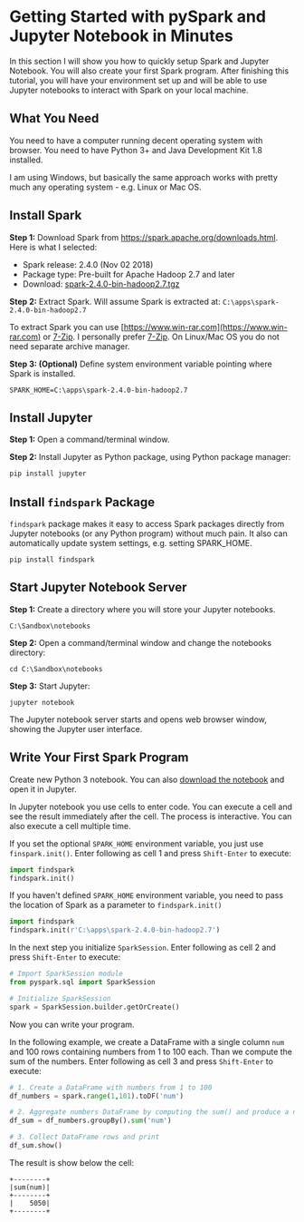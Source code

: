 # Getting Started  with pySpark and Jupyter Notebook in Minutes

In this section I will show you how to quickly setup Spark and Jupyter Notebook. You will also create your first Spark program. After finishing this tutorial, you will have your environment set up and will be able to use Jupyter notebooks to interact with Spark on your local machine.

## What You Need

You need to have a computer running decent operating system with browser. You need to have Python 3+ and Java Development Kit 1.8 installed.

I am using Windows, but basically the same approach works with pretty much any operating system - e.g. Linux or Mac OS.



## Install Spark

**Step 1:** Download Spark from https://spark.apache.org/downloads.html. Here is what I selected:

- Spark release: 2.4.0 (Nov 02 2018)
- Package type: Pre-built for Apache Hadoop 2.7 and later
- Download: [spark-2.4.0-bin-hadoop2.7.tgz](https://www.apache.org/dyn/closer.lua/spark/spark-2.4.0/spark-2.4.0-bin-hadoop2.7.tgz) 

**Step 2:** Extract Spark. Will assume Spark is extracted at: `C:\apps\spark-2.4.0-bin-hadoop2.7`

To extract Spark you can use [https://www.win-rar.com](https://www.win-rar.com) or [7-Zip](https://www.7-zip.org/). I personally prefer [7-Zip](https://www.7-zip.org/). On Linux/Mac OS you do not need separate archive manager.

**Step 3: (Optional)** Define system environment variable pointing where Spark is installed.

```
SPARK_HOME=C:\apps\spark-2.4.0-bin-hadoop2.7
```



## Install Jupyter

**Step 1:** Open a command/terminal window.

**Step 2:** Install Jupyter as Python package, using Python package manager:

```bash
pip install jupyter
```



## Install `findspark` Package

`findspark` package makes it easy to access Spark packages directly from Jupyter notebooks (or any Python program) without much pain. It also can automatically update system settings, e.g. setting SPARK_HOME.

```
pip install findspark
```



## Start Jupyter Notebook Server

**Step 1:** Create a directory where you will store your Jupyter notebooks.

```
C:\Sandbox\notebooks
```

**Step 2:** Open a command/terminal window and change the notebooks directory:

```
cd C:\Sandbox\notebooks
```

**Step 3:** Start Jupyter:

```
jupyter notebook
```

The Jupyter notebook server starts and opens web browser window, showing the Jupyter user interface. 

## Write Your First Spark Program

Create new Python 3 notebook. You can also [download the notebook](SetupSparkAndJupyter.ipynb) and open it in Jupyter.

In Jupyter notebook you use cells to enter code. You can execute a cell and see the result immediately after the cell. The process is interactive. You can also execute a cell multiple time.

If you set the optional `SPARK_HOME` environment variable, you just use `finspark.init()`. Enter following as cell 1 and press `Shift-Enter` to execute:

```python
import findspark
findspark.init()
```

If you haven't defined `SPARK_HOME` environment variable, you need to pass the location of Spark as a parameter to `findspark.init()`

```python
import findspark
findspark.init(r'C:\apps\spark-2.4.0-bin-hadoop2.7')
```

In the next step you initialize `SparkSession`. Enter following as cell 2 and press `Shift-Enter` to execute:

```python
# Import SparkSession module
from pyspark.sql import SparkSession

# Initialize SparkSession
spark = SparkSession.builder.getOrCreate()
```

Now you can write your program. 

In the following example, we create a DataFrame with a single column `num` and 100 rows containing numbers from 1 to 100 each. Than we compute the sum of the numbers. Enter following as cell 3 and press `Shift-Enter` to execute:

```python
# 1. Create a DataFrame with numbers from 1 to 100
df_numbers = spark.range(1,101).toDF('num')

# 2. Aggregate numbers DataFrame by computing the sum() and produce a new DataFrame
df_sum = df_numbers.groupBy().sum('num')

# 3. Collect DataFrame rows and print
df_sum.show()
```

The result is show below the cell:

```
+--------+
|sum(num)|
+--------+
|    5050|
+--------+
```

